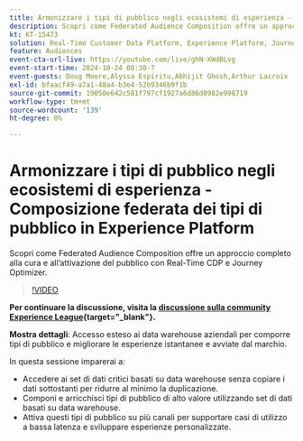 ```yaml
---
title: Armonizzare i tipi di pubblico negli ecosistemi di esperienza - Composizione federata dei tipi di pubblico in Experience Platform
description: Scopri come Federated Audience Composition offre un approccio completo alla cura e all’attivazione del pubblico con Real-Time CDP e Journey Optimizer.
kt: KT-15473
solution: Real-Time Customer Data Platform, Experience Platform, Journey Optimizer
feature: Audiences
event-cta-url-live: https://youtube.com/live/ghN-XWdBLvg
event-start-time: 2024-10-24 08:30-7
event-guests: Doug Moore,Alyssa Espiritu,Abhijit Ghosh,Arthur Lacroix
exl-id: bfaacf49-a7a1-48a4-b3e4-52b9346b9f1b
source-git-commit: 19050e642c581f797cf1927a6d86d0982e998719
workflow-type: tm+mt
source-wordcount: '139'
ht-degree: 0%

---
```


# Armonizzare i tipi di pubblico negli ecosistemi di esperienza - Composizione federata dei tipi di pubblico in Experience Platform

Scopri come Federated Audience Composition offre un approccio completo alla cura e all’attivazione del pubblico con Real-Time CDP e Journey Optimizer.

>[!VIDEO](https://video.tv.adobe.com/v/3436457?quality=12&learn=on)

**Per continuare la discussione, visita la [discussione sulla community Experience League](https://experienceleaguecommunities.adobe.com/t5/adobe-experience-platform/adobe-experience-league-live-harmonize-audiences-in-experience/m-p/718976#M636){target="_blank"}.**

**Mostra dettagli**:
Accesso esteso ai data warehouse aziendali per comporre tipi di pubblico e migliorare le esperienze istantanee e avviate dal marchio.

In questa sessione imparerai a:

* Accedere ai set di dati critici basati su data warehouse senza copiare i dati sottostanti per ridurre al minimo la duplicazione.
* Componi e arricchisci tipi di pubblico di alto valore utilizzando set di dati basati su data warehouse.
* Attiva questi tipi di pubblico su più canali per supportare casi di utilizzo a bassa latenza e sviluppare esperienze personalizzate.
